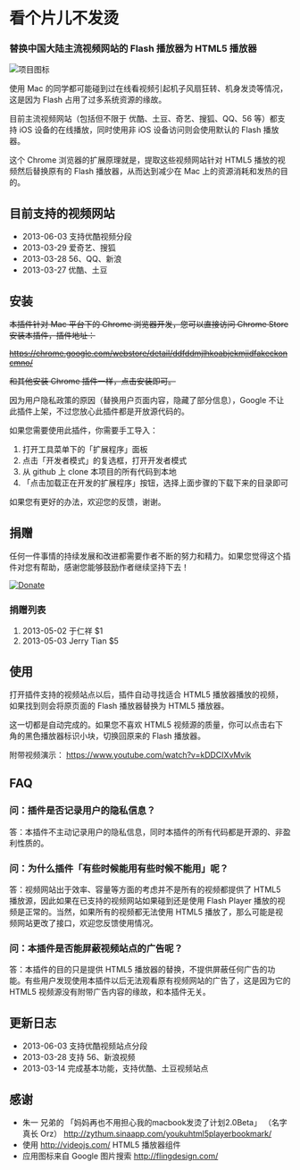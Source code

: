 # 看个片儿不发烫

### 替换中国大陆主流视频网站的 Flash 播放器为 HTML5 播放器

![项目图标](https://raw.github.com/feelinglucky/chrome-plugin-to-replace-fuck-flash-player/master/icon_128.png)

使用 Mac 的同学都可能碰到过在线看视频引起机子风扇狂转、机身发烫等情况，这是因为 Flash 占用了过多系统资源的缘故。

目前主流视频网站（包括但不限于 优酷、土豆、奇艺、搜狐、QQ、56 等）都支持 iOS 设备的在线播放，同时使用非 iOS 设备访问则会使用默认的 Flash 播放器。

这个 Chrome 浏览器的扩展原理就是，提取这些视频网站针对 HTML5 播放的视频然后替换原有的 Flash 播放器，从而达到减少在 Mac 上的资源消耗和发热的目的。


## 目前支持的视频网站

* 2013-06-03 支持优酷视频分段
* 2013-03-29 爱奇艺、搜狐
* 2013-03-28 56、QQ、新浪
* 2013-03-27 优酷、土豆 


## 安装

<del>本插件针对 Mac 平台下的 Chrome 浏览器开发，您可以直接访问 Chrome Store 安装本插件，插件地址：</del>

<del>https://chrome.google.com/webstore/detail/ddfddmjlhkoabjekmjidfakeckoncmno/</del>

<del>和其他安装 Chrome 插件一样，点击安装即可。</del>

因为用户隐私政策的原因（替换用户页面内容，隐藏了部分信息），Google 不让此插件上架，不过您放心此插件都是开放源代码的。

如果您需要使用此插件，你需要手工导入：

1. 打开工具菜单下的「扩展程序」面板
2. 点击「开发者模式」的复选框，打开开发者模式
3. 从 github 上 clone 本项目的所有代码到本地
4. 「点击加载正在开发的扩展程序」按钮，选择上面步骤的下载下来的目录即可

如果您有更好的办法，欢迎您的反馈，谢谢。


## 捐赠

任何一件事情的持续发展和改进都需要作者不断的努力和精力。如果您觉得这个插件对您有帮助，感谢您能够鼓励作者继续坚持下去！

[![Donate](https://www.paypal.com/en_US/i/btn/x-click-but04.gif)](https://www.paypal.com/cgi-bin/webscr?cmd=_s-xclick&hosted_button_id=94KDS88JDZF3Y)

### 捐赠列表

1. 2013-05-02 于仁祥 $1
2. 2013-05-03 Jerry Tian $5


## 使用

打开插件支持的视频站点以后，插件自动寻找适合 HTML5 播放器播放的视频，如果找到则会将原页面的 Flash 播放器替换为 HTML5 播放器。

这一切都是自动完成的。如果您不喜欢 HTML5 视频源的质量，你可以点击右下角的黑色播放器标识小块，切换回原来的 Flash 播放器。

附带视频演示： https://www.youtube.com/watch?v=kDDCIXvMvik


## FAQ

### 问：插件是否记录用户的隐私信息？

答：本插件不主动记录用户的隐私信息，同时本插件的所有代码都是开源的、非盈利性质的。

### 问：为什么插件「有些时候能用有些时候不能用」呢？

答：视频网站出于效率、容量等方面的考虑并不是所有的视频都提供了 HTML5 播放源，因此如果在已支持的视频网站如果碰到还是使用 Flash Player 播放的视频是正常的。当然，如果所有的视频都无法使用 HTML5 播放了，那么可能是视频网站更改了接口，欢迎您反馈使用情况。

### 问：本插件是否能屏蔽视频站点的广告呢？

答：本插件的目的只是提供 HTML5 播放器的替换，不提供屏蔽任何广告的功能。有些用户发现使用本插件以后无法观看原有视频网站的广告了，这是因为它的 HTML5 视频源没有附带广告内容的缘故，和本插件无关。


## 更新日志

* 2013-06-03 支持优酷视频站点分段
* 2013-03-28 支持 56、新浪视频
* 2013-03-14 完成基本功能，支持优酷、土豆视频站点


## 感谢

* 朱一 兄弟的 「妈妈再也不用担心我的macbook发烫了计划2.0Beta」 （名字真长 Orz） http://zythum.sinaapp.com/youkuhtml5playerbookmark/
* 使用 http://videojs.com/  HTML5 播放器组件
* 应用图标来自 Google 图片搜索 http://flingdesign.com/ 

